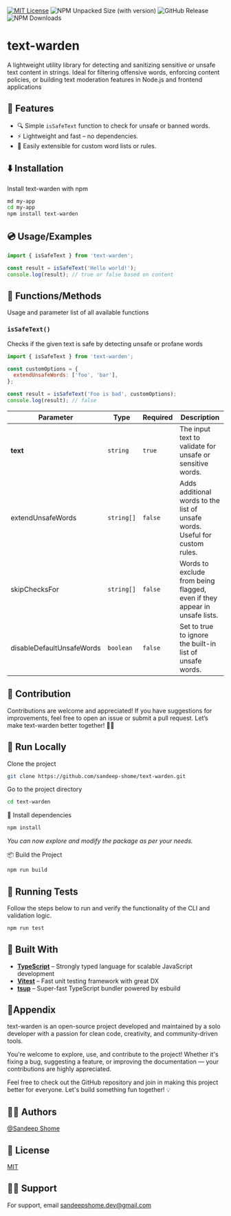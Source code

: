 [![MIT License](https://img.shields.io/badge/License-MIT-green.svg)](https://choosealicense.com/licenses/mit/)
![NPM Unpacked Size (with version)](https://img.shields.io/npm/unpacked-size/text-warden/0.2.1)
![GitHub Release](https://img.shields.io/github/v/release/sandeep-shome/text-warden)
![NPM Downloads](https://img.shields.io/npm/dm/text-warden)

# text-warden

A lightweight utility library for detecting and sanitizing sensitive or unsafe text content in strings. Ideal for filtering offensive words, enforcing content policies, or building text moderation features in Node.js and frontend applications

## 🚀 Features

- 🔍 Simple `isSafeText` function to check for unsafe or banned words.
- ⚡ Lightweight and fast – no dependencies.
- 🧩 Easily extensible for custom word lists or rules.

## ⬇️ Installation

Install text-warden with npm

```bash
md my-app
cd my-app
npm install text-warden
```

## 💿 Usage/Examples

```javascript
import { isSafeText } from 'text-warden';

const result = isSafeText('Hello world!');
console.log(result); // true or false based on content
```

## 🧰 Functions/Methods

Usage and parameter list of all available functions

### `isSafeText()`

Checks if the given text is safe by detecting unsafe or profane words

```javascript
import { isSafeText } from 'text-warden';

const customOptions = {
  extendUnsafeWords: ['foo', 'bar'],
};

const result = isSafeText('Foo is bad', customOptions);
console.log(result); // false
```

| Parameter                 | Type       | Required | Description                                                                 |
| ------------------------- | ---------- | -------- | --------------------------------------------------------------------------- |
| **text**                  | `string`   | `true`   | The input text to validate for unsafe or sensitive words.                   |
| extendUnsafeWords         | `string[]` | `false`  | Adds additional words to the list of unsafe words. Useful for custom rules. |
| skipChecksFor             | `string[]` | `false`  | Words to exclude from being flagged, even if they appear in unsafe lists.   |
| disableDefaultUnsafeWords | `boolean`  | `false`  | Set to true to ignore the built-in list of unsafe words.                    |

## 🤝 Contribution

Contributions are welcome and appreciated!
If you have suggestions for improvements, feel free to open an issue or submit a pull request.
Let’s make text-warden better together! 🐝✨

## 🚀 Run Locally

Clone the project

```bash
git clone https://github.com/sandeep-shome/text-warden.git
```

Go to the project directory

```bash
cd text-warden
```

🔧 Install dependencies

```bash
npm install
```

_You can now explore and modify the package as per your needs._

📦 Build the Project

```bash
npm run build
```

## 🧪 Running Tests

Follow the steps below to run and verify the functionality of the CLI and validation logic.

```bash
npm run test
```

## 🔧 Built With

- [**TypeScript**](https://www.typescriptlang.org/) – Strongly typed language for scalable JavaScript development
- [**Vitest**](https://vitest.dev/) – Fast unit testing framework with great DX
- [**tsup**](https://tsup.egoist.dev/) – Super-fast TypeScript bundler powered by esbuild

## 📎Appendix

text-warden is an open-source project developed and maintained by a solo developer with a passion for clean code, creativity, and community-driven tools.

You're welcome to explore, use, and contribute to the project! Whether it's fixing a bug, suggesting a feature, or improving the documentation — your contributions are highly appreciated.

Feel free to check out the GitHub repository and join in making this project better for everyone. Let's build something fun together! 💡

## 👨‍💻 Authors

[@Sandeep Shome](https://github.com/sandeep-shome)

## 📄 License

[MIT](https://choosealicense.com/licenses/mit/)

## 🙋‍♂️ Support

For support, email sandeepshome.dev@gmail.com
